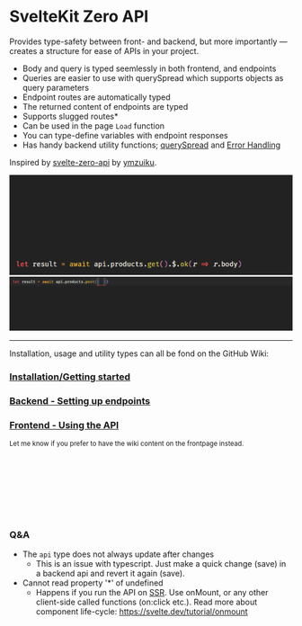 # SvelteKit Zero API
Provides type-safety between front- and backend, but more importantly — creates a structure for ease of APIs in your project.

- Body and query is typed seemlessly in both frontend, and endpoints
- Queries are easier to use with querySpread which supports objects as query parameters
- Endpoint routes are automatically typed
- The returned content of endpoints are typed
- Supports slugged routes*
- Can be used in the page `Load` function
- You can type-define variables with endpoint responses
- Has handy backend utility functions; [querySpread](https://github.com/Refzlund/sveltekit-zero-api/wiki/Backend#queryspread) and [Error Handling](https://github.com/Refzlund/sveltekit-zero-api/wiki/Backend#error-handling)

Inspired by [svelte-zero-api](https://github.com/ymzuiku/svelte-zero-api) by [ymzuiku](https://github.com/ymzuiku).

![Assigning variables directly](./assign-var.gif)
![Intellisense with API calls](./frontend-intellisense.gif)

---------

Installation, usage and utility types can all be fond on the GitHub Wiki:

### [Installation/Getting started](https://github.com/Refzlund/sveltekit-zero-api/wiki/Get-Started)
### [Backend - Setting up endpoints](https://github.com/Refzlund/sveltekit-zero-api/wiki/Backend)
### [Frontend - Using the API](https://github.com/Refzlund/sveltekit-zero-api/wiki/Frontend)

<sup>Let me know if you prefer to have the wiki content on the frontpage instead.</sup>

<br><br><br><br><br><br>

### Q&A
- The `api` type does not always update after changes
  - This is an issue with typescript. Just make a quick change (save) in a backend api and revert it again (save). 
- Cannot read property '*' of undefined
  - Happens if you run the API on [SSR](https://kit.svelte.dev/docs#ssr-and-javascript). Use onMount, or any other client-side called functions (on:click etc.). Read more about component life-cycle: https://svelte.dev/tutorial/onmount
